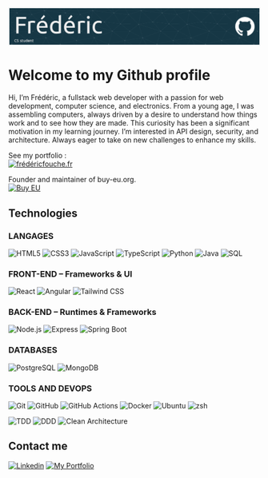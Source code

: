 
![Header](img/github-header.png)

# Welcome to my Github profile

Hi, I’m Frédéric, a fullstack web developer with a passion for web development, computer science, and electronics. From a young age, I was assembling computers, always driven by a desire to understand how things work and to see how they are made. This curiosity has been a significant motivation in my learning journey.
I’m interested in API design, security, and architecture. Always eager to take on new challenges to enhance my skills.


See my portfolio :<br>
[![frédéricfouche.fr](https://img.shields.io/badge/-fr%C3%A9d%C3%A9ricfouche.fr-FFFFFF?style=flat&logo=about-dot-me&logoColor=0066CC&labelColor=1E90FF&color=0066CC&fontFamily=Montserrat&borderRadius=4px&border=1px)](https://fredericfouche.fr)

Founder and maintainer of buy-eu.org.<br>
[![Buy EU](https://img.shields.io/badge/Buy–EU-FFFFFF?style=flat&logo=eu&logoColor=FFD700&labelColor=0052B4&color=FFD700&fontFamily=Montserrat&borderRadius=4px&border=1px)](https://buy-eu.org)

## Technologies

### LANGAGES
<!-- ======================= LANGAGES ======================= -->
![HTML5](https://img.shields.io/badge/HTML5-E34F26?style=for-the-badge&logo=html5&logoColor=white)
![CSS3](https://img.shields.io/badge/CSS3-1572B6?style=for-the-badge&logo=css3&logoColor=white)
![JavaScript](https://img.shields.io/badge/JavaScript-F7DF1E?style=for-the-badge&logo=javascript&logoColor=black)
![TypeScript](https://img.shields.io/badge/TypeScript-3178C6?style=for-the-badge&logo=typescript&logoColor=white)
![Python](https://img.shields.io/badge/Python-3776AB?style=for-the-badge&logo=python&logoColor=white)
![Java](https://img.shields.io/badge/Java-ED8B00?style=for-the-badge&logo=openjdk&logoColor=white)
![SQL](https://img.shields.io/badge/SQL-003B57?style=for-the-badge&logo=sql&logoColor=white)

### FRONT-END – Frameworks & UI
<!-- ================= FRONT-END – Frameworks & UI ================ -->
![React](https://img.shields.io/badge/React-61DAFB?style=for-the-badge&logo=react&logoColor=black)
![Angular](https://img.shields.io/badge/Angular-DD0031?style=for-the-badge&logo=angular&logoColor=white)
![Tailwind CSS](https://img.shields.io/badge/Tailwind_CSS-38B2AC?style=for-the-badge&logo=tailwindcss&logoColor=white)

### BACK-END – Runtimes & Frameworks
<!-- =========== BACK-END – Runtimes & Frameworks ============ -->
![Node.js](https://img.shields.io/badge/Node.js-339933?style=for-the-badge&logo=nodedotjs&logoColor=white)
![Express](https://img.shields.io/badge/Express-000000?style=for-the-badge&logo=express&logoColor=white)
![Spring Boot](https://img.shields.io/badge/Spring%20Boot-6DB33F?style=for-the-badge&logo=spring-boot&logoColor=white)

### DATABASES
<!-- ================ BASES DE DONNÉES ================ -->
![PostgreSQL](https://img.shields.io/badge/PostgreSQL-336791?style=for-the-badge&logo=postgresql&logoColor=white)
![MongoDB](https://img.shields.io/badge/MongoDB-47A248?style=for-the-badge&logo=mongodb&logoColor=white)

### TOOLS AND DEVOPS
<!-- =========== OUTILS & DEVOPS =========== -->
![Git](https://img.shields.io/badge/Git-F05032?style=for-the-badge&logo=git&logoColor=white)
![GitHub](https://img.shields.io/badge/GitHub-181717?style=for-the-badge&logo=github&logoColor=white)
![GitHub Actions](https://img.shields.io/badge/GitHub%20Actions-2088FF?style=for-the-badge&logo=githubactions&logoColor=white)
![Docker](https://img.shields.io/badge/Docker-2496ED?style=for-the-badge&logo=docker&logoColor=white)
![Ubuntu](https://img.shields.io/badge/Ubuntu-E95420?style=for-the-badge&logo=ubuntu&logoColor=white)
![zsh](https://img.shields.io/badge/zsh-1A2C34?style=for-the-badge&logo=gnu-bash&logoColor=white)

![TDD](https://img.shields.io/badge/TDD-5E97D0?style=for-the-badge)
![DDD](https://img.shields.io/badge/DDD-F39C12?style=for-the-badge)
![Clean Architecture](https://img.shields.io/badge/Clean%20Architecture-8E44AD?style=for-the-badge)

## Contact me

[![Linkedin](https://img.shields.io/badge/Linkedin-0A66C2?style=for-the-badge&logo=linkedin&logoColor=white)](https://www.linkedin.com/in/fr%C3%A9d%C3%A9ric-fouch%C3%A9/)
[![My Portfolio](https://img.shields.io/badge/My%20Portfolio-Fredericfouche.fr-blue?style=for-the-badge)](https://fredericfouche.fr)

